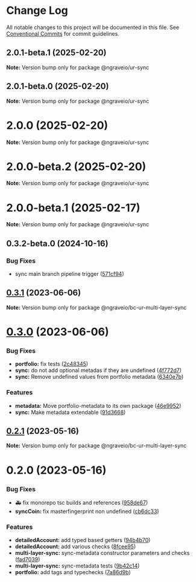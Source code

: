# Change Log

All notable changes to this project will be documented in this file.
See [Conventional Commits](https://conventionalcommits.org) for commit guidelines.

## 2.0.1-beta.1 (2025-02-20)

**Note:** Version bump only for package @ngraveio/ur-sync

## 2.0.1-beta.0 (2025-02-20)

**Note:** Version bump only for package @ngraveio/ur-sync

# 2.0.0 (2025-02-20)

**Note:** Version bump only for package @ngraveio/ur-sync

# 2.0.0-beta.2 (2025-02-20)

**Note:** Version bump only for package @ngraveio/ur-sync

# 2.0.0-beta.1 (2025-02-17)

**Note:** Version bump only for package @ngraveio/ur-sync

## 0.3.2-beta.0 (2024-10-16)

### Bug Fixes

- sync main branch pipeline trigger ([571cf94](https://github.com/ngraveio/ur-registry/commit/571cf94522a07f92ee7ee94bcd81f3cae9741b1c))

## [0.3.1](https://github.com/ngraveio/ur-registry/compare/@ngraveio/bc-ur-multi-layer-sync@0.3.0...@ngraveio/bc-ur-multi-layer-sync@0.3.1) (2023-06-06)

**Note:** Version bump only for package @ngraveio/bc-ur-multi-layer-sync

# [0.3.0](https://github.com/ngraveio/ur-registry/compare/@ngraveio/bc-ur-multi-layer-sync@0.2.1...@ngraveio/bc-ur-multi-layer-sync@0.3.0) (2023-06-06)

### Bug Fixes

- **portfolio:** fix tests ([2c48345](https://github.com/ngraveio/ur-registry/commit/2c48345634d7e700952d71b08f058803432ae788))
- **sync:** do not add optional metadas if they are undefined ([4f772d7](https://github.com/ngraveio/ur-registry/commit/4f772d765b7462e26e3a754cc701396a27e5a046))
- **sync:** Remove undefined values from portfolio metadata ([6340e7b](https://github.com/ngraveio/ur-registry/commit/6340e7bd8e6d87f0ee24bdcbdee61e3dd8383721))

### Features

- **metadata:** Move portfolio-metadata to its own package ([46e9952](https://github.com/ngraveio/ur-registry/commit/46e9952110cd007a3b119951b7e9fdebfc63fed9))
- **sync:** Make metadata extendable ([91d3668](https://github.com/ngraveio/ur-registry/commit/91d3668e000abff2b7b95e824136400c1e2adc68))

## [0.2.1](https://github.com/ngraveio/ur-registry/compare/@ngraveio/bc-ur-multi-layer-sync@0.2.0...@ngraveio/bc-ur-multi-layer-sync@0.2.1) (2023-05-16)

**Note:** Version bump only for package @ngraveio/bc-ur-multi-layer-sync

# 0.2.0 (2023-05-16)

### Bug Fixes

- :ambulance: fix monorepo tsc builds and references ([958de67](https://github.com/ngraveio/ur-registry/commit/958de6779f932820bf37a2781b54ed02cc4d4387))
- **syncCoin:** fix masterfingerprint non undefined ([cb6dc33](https://github.com/ngraveio/ur-registry/commit/cb6dc33d295d663054e98184b7333d0e50b5e70f))

### Features

- **detailedAccount:** add typed based getters ([94b4b70](https://github.com/ngraveio/ur-registry/commit/94b4b70d94302b4f08238b8c9be985630b08aae4))
- **detailedAccount:** add various checks ([8fcee95](https://github.com/ngraveio/ur-registry/commit/8fcee95d83449f6a95a663aff90aa1465bb5d0af))
- **multi-layer-sync:** sync-metadata constructor parameters and checks ([fad7039](https://github.com/ngraveio/ur-registry/commit/fad70394140d7dea43c6d3ada26ac5d7063e26bc))
- **multi-layer-sync:** sync-metadata tests ([9b42c14](https://github.com/ngraveio/ur-registry/commit/9b42c14203a071baa2c24dbc32bfcda096762a6c))
- **portfolio:** add tags and typechecks ([7a86d9b](https://github.com/ngraveio/ur-registry/commit/7a86d9b23bbbad080d689c76b1e94ddc5500afe3))
